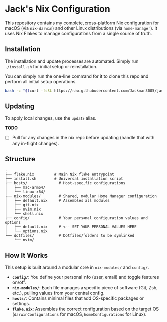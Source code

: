 # Jack's Nix Configuration

This repository contains my complete, cross-platform Nix configuration for macOS (via `nix-darwin`) and other Linux distributions (via `home-manager`). It uses Nix Flakes to manage configurations from a single source of truth.

## Installation

The installation and update processes are automated. Simply run `./install.sh` for initial setup or reinstallation.

You can simply run the one-line command for it to clone this repo and perform all initial setup operations.
```bash
bash -c "$(curl -fsSL https://raw.githubusercontent.com/Jackman3005/jacks-nix/latest/install.sh)"
```

## Updating

To apply local changes, use the `update` alias.

**TODO**
-[ ] Pull for any changes in the nix repo before updating (handle that with any in-flight changes).

## Structure
```
.
├── flake.nix         # Main Nix flake entrypoint
├── install.sh        # Universal installation script
├── hosts/              # Host-specific configurations
│   ├── mac-arm64/
│   └── linux-x64/
├── nix-modules/        # Shared, modular Home Manager configuration
│   ├── default.nix     # Assembles all modules
│   ├── git.nix
│   ├── nvim.nix
│   └── shell.nix
├── config/             # Your personal configuration values and options
│   ├── default.nix     # <-- SET YOUR PERSONAL VALUES HERE
│   └── options.nix
└── dotfiles/           # Dotfiles/folders to be symlinked
    └── nvim/
```

## How It Works

This setup is built around a modular core in `nix-modules/` and `config/`.

- **`config/`**: You define your personal info (user, email) and toggle features on/off.
- **`nix-modules/`**: Each file manages a specific piece of software (Git, Zsh, etc.), pulling values from your central config.
- **`hosts/`**: Contains minimal files that add OS-specific packages or settings.
- **`flake.nix`**: Assembles the correct configuration based on the target OS (`darwinConfigurations` for macOS, `homeConfigurations` for Linux).
